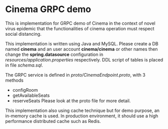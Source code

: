 # Cinema GRPC demo

This is implementation for GRPC demo of Cinema in the context of novel virus epidemic that the functionalities of cinema operation must respect social distancing.

This implementation is written using Java and MySQL. Please create a DB named **cinema** and an user account **cinema/cinema** or other names then change the **spring.datasource** configuration in *resources/application.properties* respectively. 
DDL script of tables is placed in file *schema.sql*.

The GRPC service is defined in *proto/CinemaEndpoint.proto*, with 3 methods
- configRoom
- getAvailableSeats
- reserveSeats
Please look at the proto file for more detail.

This implementation also using cache technique but for demo purpose, an in-memory cache is used. In production environment, it should use a high performance distributed cache such as Redis.